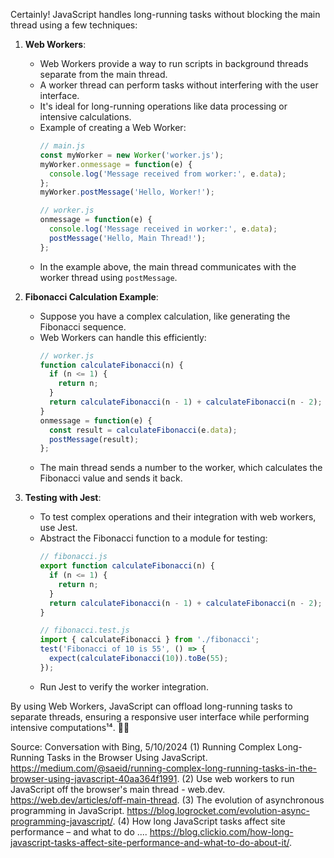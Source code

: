 Certainly! JavaScript handles long-running tasks without blocking the main thread using a few techniques:

1. **Web Workers**:
   - Web Workers provide a way to run scripts in background threads separate from the main thread.
   - A worker thread can perform tasks without interfering with the user interface.
   - It's ideal for long-running operations like data processing or intensive calculations.
   - Example of creating a Web Worker:
     ```javascript
     // main.js
     const myWorker = new Worker('worker.js');
     myWorker.onmessage = function(e) {
       console.log('Message received from worker:', e.data);
     };
     myWorker.postMessage('Hello, Worker!');

     // worker.js
     onmessage = function(e) {
       console.log('Message received in worker:', e.data);
       postMessage('Hello, Main Thread!');
     };
     ```
   - In the example above, the main thread communicates with the worker thread using `postMessage`.

2. **Fibonacci Calculation Example**:
   - Suppose you have a complex calculation, like generating the Fibonacci sequence.
   - Web Workers can handle this efficiently:
     ```javascript
     // worker.js
     function calculateFibonacci(n) {
       if (n <= 1) {
         return n;
       }
       return calculateFibonacci(n - 1) + calculateFibonacci(n - 2);
     }
     onmessage = function(e) {
       const result = calculateFibonacci(e.data);
       postMessage(result);
     };
     ```
   - The main thread sends a number to the worker, which calculates the Fibonacci value and sends it back.

3. **Testing with Jest**:
   - To test complex operations and their integration with web workers, use Jest.
   - Abstract the Fibonacci function to a module for testing:
     ```javascript
     // fibonacci.js
     export function calculateFibonacci(n) {
       if (n <= 1) {
         return n;
       }
       return calculateFibonacci(n - 1) + calculateFibonacci(n - 2);
     }
     ```
     ```javascript
     // fibonacci.test.js
     import { calculateFibonacci } from './fibonacci';
     test('Fibonacci of 10 is 55', () => {
       expect(calculateFibonacci(10)).toBe(55);
     });
     ```
   - Run Jest to verify the worker integration.

By using Web Workers, JavaScript can offload long-running tasks to separate threads, ensuring a responsive user interface while performing intensive computations¹⁴. 🚀🔗

Source: Conversation with Bing, 5/10/2024
(1) Running Complex Long-Running Tasks in the Browser Using JavaScript. https://medium.com/@saeid/running-complex-long-running-tasks-in-the-browser-using-javascript-40aa364f1991.
(2) Use web workers to run JavaScript off the browser's main thread - web.dev. https://web.dev/articles/off-main-thread.
(3) The evolution of asynchronous programming in JavaScript. https://blog.logrocket.com/evolution-async-programming-javascript/.
(4) How long JavaScript tasks affect site performance – and what to do .... https://blog.clickio.com/how-long-javascript-tasks-affect-site-performance-and-what-to-do-about-it/.